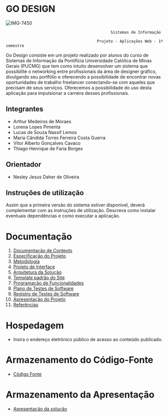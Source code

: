 
# GO DESIGN

![IMG-7450](https://github.com/ICEI-PUC-Minas-PMV-SI/pmv-si-2023-1-e1-proj-web-t6-go-design/assets/89883311/8a898bed-0717-40d6-9cda-5703cc82a1ba)

                                                  Sistemas de Informação

                                            Projeto - Aplicações Web - 1º semestre


Go Design consiste em um projeto realizado por alunos do curso de Sistemas de Informação da Pontifícia Universidade Católica de Minas Gerais (PUCMG) que tem como intuito desenvolver um sistema que possibilite o networking entre profissionais da área de designer gráfico, divulgando seu portfólio e oferecendo a possibilidade de encontrar novas oportunidades de trabalho freelancer conectando-se com aqueles que precisam de seus serviços.
Oferecemos a possibilidade do uso desta aplicação para impulsionar a carreira desses profissionais. 

## Integrantes

* Arthur Medeiros de Moraes 
* Lorena Lopes Pimenta
* Lucas de Souza Nassif Lemos
* Maria Cândida Torres Ferreira Costa Guerra
* Vitor Alberto Gonçalves Cavaco
* Thiago Henrique de Faria Borges

## Orientador

* Nesley Jesus Daher de Oliveira 

## Instruções de utilização

Assim que a primeira versão do sistema estiver disponível, deverá complementar com as instruções de utilização. Descreva como instalar eventuais dependências e como executar a aplicação.

# Documentação

<ol>
<li><a href="docs/01-Documentação de Contexto.md"> Documentação de Contexto</a></li>
<li><a href="docs/02-Especificação do Projeto.md"> Especificação do Projeto</a></li>
<li><a href="docs/03-Metodologia.md"> Metodologia</a></li>
<li><a href="docs/04-Projeto de Interface.md"> Projeto de Interface</a></li>
<li><a href="docs/05-Arquitetura da Solução.md"> Arquitetura da Solução</a></li>
<li><a href="docs/06-Template padrão do Site.md"> Template padrão do Site</a></li>
<li><a href="docs/07-Programação de Funcionalidades.md"> Programação de Funcionalidades</a></li>
<li><a href="docs/08-Plano de Testes de Software.md"> Plano de Testes de Software</a></li>
<li><a href="docs/09-Registro de Testes de Software.md"> Registro de Testes de Software</a></li>
<li><a href="docs/10-Apresentação do Projeto.md"> Apresentação do Projeto</a></li>
<li><a href="docs/11-Referências.md"> Referências</a></li>
</ol>

# Hospedagem

* Insira o endereço eletrônico público de acesso ao conteúdo publicado. 

# Armazenamento do Código-Fonte

* <a href="src/README.md">Código Fonte</a>

# Armazenamento da Apresentação

* <a href="presentation/README.md">Apresentação da solução</a>
